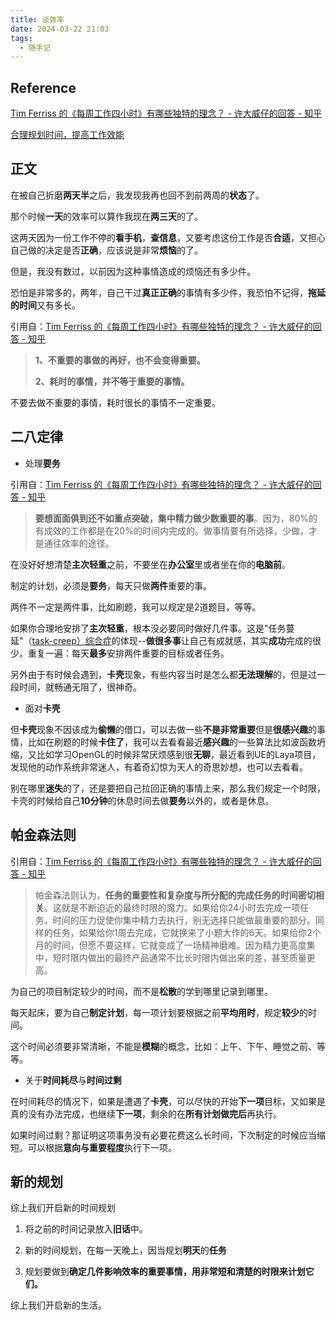 ```yaml
---
title: 谈效率
date: 2024-03-22 21:03
tags:
  - 随手记
---
```


## Reference

[Tim Ferriss 的《每周工作四小时》有哪些独特的理念？ - 许大威仔的回答 - 知乎](https://www.zhihu.com/question/19643285/answer/94917091)

[合理规划时间，提高工作效能](https://zhuanlan.zhihu.com/p/165348752)

## 正文

在被自己折磨**两天半**之后，我发现我再也回不到前两周的**状态**了。

那个时候**一天**的效率可以算作我现在**两三天**的了。

这两天因为一份工作不停的**看手机**，**查信息**，又要考虑这份工作是否**合适**，又担心自己做的决定是否**正确**，应该说是非常**烦恼**的了。

但是，我没有数过，以前因为这种事情造成的烦恼还有多少件。

恐怕是非常多的，两年，自己干过**真正正确**的事情有多少件，我恐怕不记得，**拖延的时间**又有多长。

引用自：[Tim Ferriss 的《每周工作四小时》有哪些独特的理念？ - 许大威仔的回答 - 知乎](https://www.zhihu.com/question/19643285/answer/94917091)

> **1、不重要的事做的再好，也不会变得重要。**
> 
> **2、耗时的事情，并不等于重要的事情。**

不要去做不重要的事情，耗时很长的事情不一定重要。

## 二八定律

- 处理**要务**

引用自：[Tim Ferriss 的《每周工作四小时》有哪些独特的理念？ - 许大威仔的回答 - 知乎](https://www.zhihu.com/question/19643285/answer/94917091)

 >**要想面面俱到还不如重点突破，集中精力做少数重要的事**。因为，80%的有成效的工作都是在20%的时间内完成的。做事情要有所选择，少做，才是通往效率的途径。

在没好好想清楚**主次轻重**之前，不要坐在**办公室**里或者坐在你的**电脑前**。

制定的计划，必须是**要务**，每天只做**两件**重要的事。

两件不一定是两件事，比如刷题，我可以规定是2道题目，等等。

如果你合理地安排了**主次轻重**，根本没必要同时做好几件事。这是"任务蔓延"（[task-creep）综合症](https://www.zhihu.com/search?q=task-creep%EF%BC%89%E7%BB%BC%E5%90%88%E7%97%87&search_source=Entity&hybrid_search_source=Entity&hybrid_search_extra=%7B%22sourceType%22%3A%22answer%22%2C%22sourceId%22%3A94917091%7D)的体现--**做很多事**让自己有成就感，其实**成功**完成的很少。重复一遍：每天**最多**安排两件重要的目标或者任务。

另外由于有时候会遇到，**卡壳**现象，有些内容当时是怎么都**无法理解**的，但是过一段时间，就畅通无阻了，很神奇。

- 面对**卡壳**

但**卡壳**现象不因该成为**偷懒**的借口，可以去做一些**不是非常重要**但是**很感兴趣**的事情，比如在刷题的时候**卡住了**，我可以去看看最近**感兴趣**的一些算法比如波函数坍缩，又比如学习OpenGL的时候非常厌烦感到很**无聊**，最近看到UE的Laya项目，发现他的动作系统非常迷人，有着奇幻惊为天人的奇思妙想，也可以去看看。

别在哪里**迷失**的了，还是要把自己拉回正确的事情上来，那么我们规定一个时限，卡壳的时候给自己**10分钟**的休息时间去做**要务**以外的，或者是休息。

## 帕金森法则

引用自：[Tim Ferriss 的《每周工作四小时》有哪些独特的理念？ - 许大威仔的回答 - 知乎](https://www.zhihu.com/question/19643285/answer/94917091)

>帕金森法则认为，**任务的重要性和复杂度与所分配的完成任务的时间密切相关**。这就是不断迫近的最终时限的魔力。如果给你24小时去完成一项任务，时间的压力促使你集中精力去执行，别无选择只能做最重要的部分。同样的任务，如果给你1周去完成，它就换来了小题大作的6天。如果给你2个月的时间，但愿不要这样，它就变成了一场精神磨难。因为精力更高度集中，短时限内做出的最终产品通常不比长时限内做出来的差，甚至质量更高。

为自己的项目制定较少的时间，而不是**松散**的学到哪里记录到哪里。

每天起床，要为自己**制定计划**，每一项计划要根据之前**平均用时**，规定**较少**的时间。

这个时间必须要非常清晰，不能是**模糊**的概念，比如：上午、下午、睡觉之前、等等。

- 关于**时间耗尽**与**时间过剩**

在时间耗尽的情况下，如果是遭遇了**卡壳**，可以尽快的开始**下一项**目标，又如果是真的没有办法完成，也继续**下一项**，剩余的在**所有计划做完后**再执行。

如果时间过剩？那证明这项事务没有必要花费这么长时间，下次制定的时候应当缩短。可以根据**意向与重要程度**执行下一项。

## 新的规划

综上我们开启新的时间规划

1. 将之前的时间记录放入**旧话**中。

2. 新的时间规划，在每一天晚上，因当规划**明天**的**任务**

3. 规划要做到**确定几件影响效率的重要事情，用非常短和清楚的时限来计划它们。**

综上我们开启新的生活。



